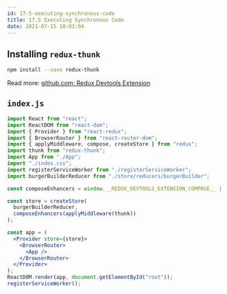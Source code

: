 ```yaml
---
id: 17-5-executing-synchronous-code
title: 17.5 Executing Synchronous Code
date: 2021-07-15 10:03:04
---
```


## Installing `redux-thunk`

```bash npm2yarn
npm install --save redux-thunk
```

Read more: <a href='https://github.com/zalmoxisus/redux-devtools-extension' class='external'>github.com: Redux Devtools Extension</a>

## `index.js`

```jsx title="src\index.js" {5,12,16}
import React from "react";
import ReactDOM from "react-dom";
import { Provider } from "react-redux";
import { BrowserRouter } from "react-router-dom";
import { applyMiddleware, compose, createStore } from "redux";
import thunk from "redux-thunk";
import App from "./App";
import "./index.css";
import registerServiceWorker from "./registerServiceWorker";
import burgerBuilderReducer from "./store/reducers/burgerBuilder";

const composeEnhancers = window.__REDUX_DEVTOOLS_EXTENSION_COMPOSE__ || compose;

const store = createStore(
  burgerBuilderReducer,
  composeEnhancers(applyMiddleware(thunk))
);

const app = (
  <Provider store={store}>
    <BrowserRouter>
      <App />
    </BrowserRouter>
  </Provider>
);
ReactDOM.render(app, document.getElementById("root"));
registerServiceWorker();
```
